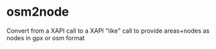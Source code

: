 osm2node
========

Convert from a XAPI call to a XAPI "like" call to provide areas+nodes as nodes in gpx or osm format
